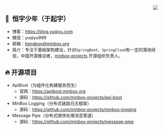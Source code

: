 <img align="right" src="https://github-readme-stats.vercel.app/api?username=hengboy&show_icons=true&icon_color=805AD5&text_color=718096&bg_color=ffffff&hide_title=true" />

## :boy: ​ 恒宇少年（于起宇）

- 博客：<a href="https://blog.yuqiyu.com" target="_blank">https://blog.yuqiyu.com</a>
- 微信：yuqiyu999
- 邮箱：hengboy@minbox.org
- 简介：专注于基础架构建设，针对`SpringBoot`、`SpringCloud`有一定的落地经验，中国开源推动者，[minbox-projects](https://github.com/minbox-projects) 开源组织负责人。

## :fire:  开源项目

- ApiBoot（为组件化构建服务而生）
  - 官网：https://apiboot.minbox.org
  - 源码：https://github.com/minbox-projects/api-boot
- MinBox Logging（分布式链路日志框架）
  - 源码：https://github.com/minbox-projects/minbox-logging
- Message Pipe（分布式顺序处理消息管道）
  - 源码：https://github.com/minbox-projects/message-pipe

